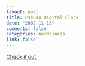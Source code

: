 ```yaml
--- 
layout: post
title: Pseudo Digital Clock
date: "2002-11-13"
comments: false
categories: nerdliness
link: false
---
```

<a href="http://www.yugop.com/ver3/stuff/03/fla.html">Check it out.</a>
